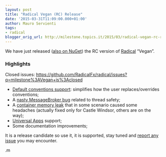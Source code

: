 ```yaml
---
layout: post
title: "Radical Vegan (RC) Release"
date: '2015-03-31T11:09:00.000+01:00'
author: Mauro Servienti
tags:
- radical
blogger_orig_url: http://milestone.topics.it/2015/03/radical-vegan-rc-release.html
---
```


We have just released ([also on NuGet](http://www.nuget.org/profiles/radical)) the RC version of [Radical](https://github.com/RadicalFx/Radical) “Vegan”.

### Highlights

Closed issues: https://github.com/RadicalFx/radical/issues?q=milestone%3AVegan+is%3Aclosed

* [Default conventions support](https://github.com/RadicalFx/radical/issues/104): simplifies how the user replaces/overrides conventions;
* A [nasty MessageBroker bug](https://github.com/RadicalFx/radical/issues/108) related to thread safety;
* A [container memory leak](https://github.com/RadicalFx/radical/issues/126) that in some scenario caused some headaches (actually fixed only for Castle Windsor, others are on the way);
* [Universal Apps](https://github.com/RadicalFx/radical-universal) support;
* Some documentation improvements;

It is a release candidate so use it, it is supported, stay tuned and [report any issue](https://github.com/RadicalFx/radical/issues) you may encounter.

.m